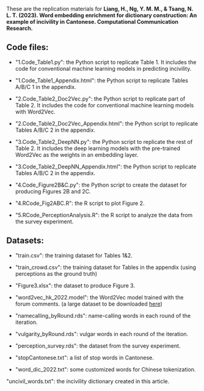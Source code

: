 These are the replication materials for 
**Liang, H., Ng, Y. M. M., & Tsang, N. L. T. (2023). Word embedding enrichment for dictionary construction: An example of incivility in Cantonese. Computational Communication Research.**

## Code files:

- "1.Code_Table1.py": the Python script to replicate Table 1. It includes the code for conventional machine learning models in predicting incivility.
- "1.Code_Table1_Appendix.html": the Python script to replicate Tables A/B/C 1 in the appendix.

- "2.Code_Table2_Doc2Vec.py": the Python script to replicate part of Table 2. It includes the code for conventional machine learning models with Word2Vec. 
- "2.Code_Table2_Doc2Vec_Appendix.html": the Python script to replicate Tables A/B/C 2 in the appendix.

- "3.Code_Table2_DeepNN.py": the Python script to replicate the rest of Table 2. It includes the deep learning models with the pre-trained Word2Vec as the weights in an embedding layer.
- "3.Code_Table2_DeepNN_Appendix.html": the Python script to replicate Tables A/B/C 2 in the appendix.

- "4.Code_Figure2B&C.py": the Python script to create the dataset for producing Figures 2B and 2C.
- "4.RCode_Fig2ABC.R": the R script to plot Figure 2.

- "5.RCode_PerceptionAnalysis.R": the R script to analyze the data from the survey experiment.

## Datasets:

- "train.csv": the training dataset for Tables 1&2.
- "train_crowd.csv": the training dataset for Tables in the appendix (using perceptions as the ground truth)
- "Figure3.xlsx": the dataset to produce Figure 3.

- "word2vec_hk_2022.model": the Word2Vec model trained with the forum comments. (a large dataset to be downloaded [here](https://www.dropbox.com/s/3do1mejt84gs1rb/word2vec_hk_2022.model?dl=0))
- "namecalling_byRound.rds": name-calling words in each round of the iteration.
- "vulgarity_byRound.rds": vulgar words in each round of the iteration.
- "perception_survey.rds": the dataset from the survey experiment.

- "stopCantonese.txt": a list of stop words in Cantonese.
- "word_dic_2022.txt": some customized words for Chinese tokenization.

"uncivil_words.txt": the incivility dictionary created in this article.
